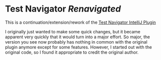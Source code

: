 # Test Navigator *Renavigated*

This is a continuation/extension/rework of the [Test Navigator IntelliJ Plugin](https://github.com/stacherzakp/test-navigator-plugin)

I originally just wanted to make some quick changes, but it became apparent very quickly that it would turn into a
 major effort. So major, the version you see now probably has nothing in common with the original plugin anymore
 except for some features. However, I started out with the original code, so I found it appropriate to credit
 the original author.
